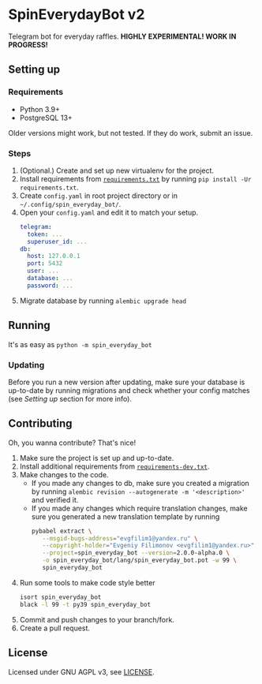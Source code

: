 # SpinEverydayBot v2

Telegram bot for everyday raffles. **HIGHLY EXPERIMENTAL! WORK IN PROGRESS!**

## Setting up
### Requirements
- Python 3.9+
- PostgreSQL 13+

Older versions might work, but not tested. If they do work, submit an issue.

### Steps
1. (Optional.) Create and set up new virtualenv for the project.
1. Install requirements from [`requirements.txt`](requirements.txt) by running
   `pip install -Ur requirements.txt`.
1. Create `config.yaml` in root project directory or in `~/.config/spin_everyday_bot/`.
1. Open your `config.yaml` and edit it to match your setup.
   ```yaml
   telegram:
     token: ...
     superuser_id: ...
   db:
     host: 127.0.0.1
     port: 5432
     user: ...
     database: ...
     password: ...
   ```
1. Migrate database by running `alembic upgrade head`

## Running
It's as easy as `python -m spin_everyday_bot`

### Updating
Before you run a new version after updating, make sure your database is up-to-date by running
migrations and check whether your config matches (see _Setting up_ section for more info).

## Contributing
Oh, you wanna contribute? That's nice!

1. Make sure the project is set up and up-to-date.
1. Install additional requirements from [`requirements-dev.txt`](requirements-dev.txt).
1. Make changes to the code.
   - If you made any changes to db, make sure you created a migration by running
     `alembic revision --autogenerate -m '<description>'` and verified it.
   - If you made any changes which require translation changes, make sure you generated a new
     translation template by running 
     ```bash
     pybabel extract \
        --msgid-bugs-address="evgfilim1@yandex.ru" \
        --copyright-holder="Evgeniy Filimonov <evgfilim1@yandex.ru>" \
        --project=spin_everyday_bot --version=2.0.0-alpha.0 \
        -o spin_everyday_bot/lang/spin_everyday_bot.pot -w 99 \
        spin_everyday_bot
     ```
1. Run some tools to make code style better
   ```bash
   isort spin_everyday_bot
   black -l 99 -t py39 spin_everyday_bot
   ```
1. Commit and push changes to your branch/fork.
1. Create a pull request.

## License
Licensed under GNU AGPL v3, see [LICENSE](LICENSE).
